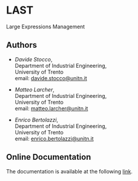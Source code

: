 # LAST 

Large Expressions Management

## Authors

- *Davide Stocco*, \
  Department of Industrial Engineering, \
  University of Trento \
  email: davide.stocco@unitn.it

- *Matteo Larcher*, \
  Department of Industrial Engineering, \
  University of Trento \
  email: matteo.larcher@unitn.it

- *Enrico Bertolazzi*, \
  Department of Industrial Engineering, \
  University of Trento \
  email: enrico.bertolazzi@unitn.it

## Online Documentation

The documentation is available at the following [link](https://stoccodavide.github.io/LAST/).
